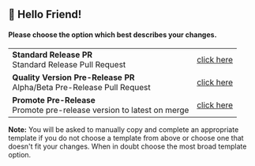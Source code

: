 <!--                     .
                          .:;:.
                        .:;;;;;:.
                      .:;;;;;;;;;:.
                    .:;;;;;;;;;;;;;:.
                  .:;;;;;;;;;;;;;;;;;:.
                .:;;;;;;;;;;;;;;;;;;;;;:.
              .:;;;;;;;;;;;;;;;;;;;;;;;;;:.
                       ;;;;;;;;;;;
                       ;;;;;;;;;;;
                       ;;;;;;;;;;;
                       ;;;;;;;;;;;
                       ;;;;;;;;;;;
                       ;;;;;;;;;;;
STOP! Click the 'Preview' tab for a smoother PR experience! 
-->
## :wave: Hello Friend!
#### Please choose the option which best describes your changes.
<table>
  <tr>
    <td><b>Standard Release PR</b><br/>Standard Release Pull Request</td>
    <td><a href="?expand=1&template=standard_release.md">click here</a></td>
  </tr> 
  <tr>
    <td><b>Quality Version Pre-Release PR</b><br/>Alpha/Beta Pre-Release Pull Request</td>
    <td><a href="?expand=1&template=quality_prerelease.md">click here</a></td>
  </tr> 
  <tr>
    <td><b>Promote Pre-Release</b><br/>Promote pre-release version to latest on merge</td>
    <td><a href="?expand=1&template=promote_prerelease.md">click here</a></td>
  </tr> 
</table>

**Note:** You will be asked to manually copy and complete an appropriate template if you do not choose a template from above or choose one that doesn't fit your changes. When in doubt choose the most broad template option.

[](template:none)
